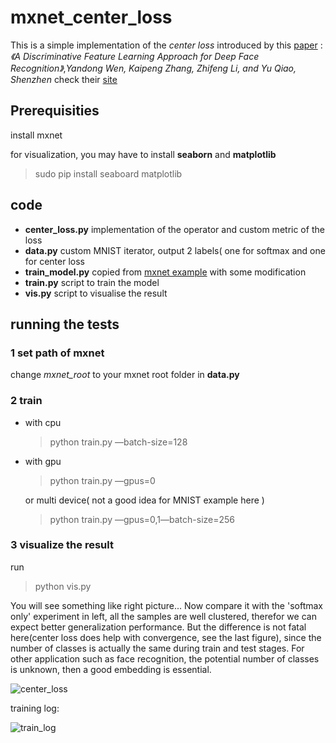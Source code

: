 # mxnet_center_loss

This is a simple implementation of the *center loss* introduced by this [paper](http://ydwen.github.io/papers/WenECCV16.pdf) : *《A Discriminative Feature Learning Approach for Deep Face Recognition》*,*Yandong Wen, Kaipeng Zhang, Zhifeng Li, and Yu Qiao, Shenzhen* check their [site](http://ydwen.github.io/) 

## Prerequisities

install mxnet

for visualization, you may have to install **seaborn** and **matplotlib**

> sudo pip install seaboard matplotlib

## code 

* **center_loss.py** implementation of the operator and custom metric of the loss
* **data.py** custom MNIST iterator, output 2 labels( one for softmax and one for center loss
* **train_model.py** copied from [mxnet example](https://github.com/dmlc/mxnet/tree/master/example/image-classification) with some modification
* **train.py** script to train the model
* **vis.py** script to visualise the result

## running the tests

### 1 set path of mxnet

  change *mxnet_root* to your mxnet root folder in **data.py**

### 2 train

* with cpu

  > python train.py —batch-size=128

* with gpu

  > python train.py —gpus=0

  or multi device( not a good idea for MNIST example here )

  > python train.py —gpus=0,1—batch-size=256

### 3 visualize the result

run

> python vis.py

  You will see something like right picture... Now compare it with the 'softmax only' experiment in left, all the samples are well clustered, therefor we can expect better generalization performance. But the difference is not fatal here(center loss does help with convergence, see the last figure), since the number of classes is actually the same during train and test stages. For other application such as face recognition, the potential number of classes is unknown, then a good embedding is essential. 

![center_loss](http://7xsc78.com1.z0.glb.clouddn.com/centerloss_example.jpg)



training log:

![train_log](http://7xsc78.com1.z0.glb.clouddn.com/training_log.png)